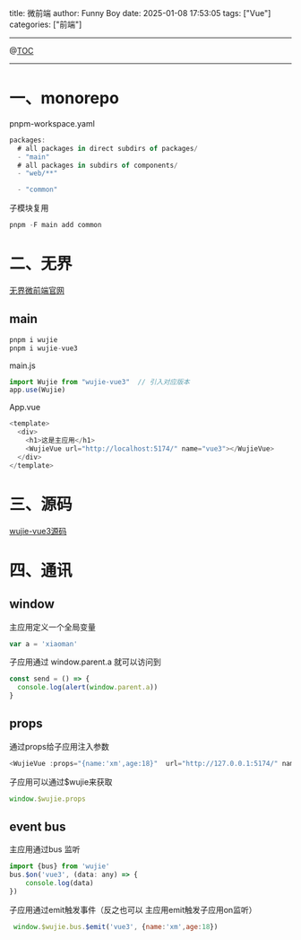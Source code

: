title: 微前端
author: Funny Boy
date: 2025-01-08 17:53:05
tags: ["Vue"]
categories: ["前端"]

---

@[TOC](文章目录)

---
# 一、monorepo
pnpm-workspace.yaml

```javascript
packages:
  # all packages in direct subdirs of packages/
  - "main"
  # all packages in subdirs of components/
  - "web/**"

  - "common"
```
子模块复用

```javascript
pnpm -F main add common
```
# 二、无界
[无界微前端官网](https://github.com/Tencent/wujie)
## main
```javascript
pnpm i wujie
pnpm i wujie-vue3
```

main.js
```javascript
import Wujie from "wujie-vue3"	// 引入对应版本
app.use(Wujie)
```

App.vue
```javascript
<template>
  <div>
    <h1>这是主应用</h1>
    <WujieVue url="http://localhost:5174/" name="vue3"></WujieVue>
  </div>
</template>
```
# 三、源码
[wujie-vue3源码](https://juejin.cn/post/7212603829572911159?searchId=202501062132300B836B213173F98EB919#heading-12)

# 四、通讯
## window
主应用定义一个全局变量
```javascript
var a = 'xiaoman'
```
子应用通过 window.parent.a 就可以访问到
```javascript
const send = () => {
  console.log(alert(window.parent.a))
}
```
## props
通过props给子应用注入参数
```javascript
<WujieVue :props="{name:'xm',age:18}"  url="http://127.0.0.1:5174/" name="vue3"></WujieVue> <!--子应用vue3-->
```
子应用可以通过$wujie来获取
```javascript
window.$wujie.props
```
## event bus
主应用通过bus 监听
```javascript
import {bus} from 'wujie'
bus.$on('vue3', (data: any) => {
    console.log(data)
})
```
子应用通过emit触发事件（反之也可以 主应用emit触发子应用on监听）
```javascript
 window.$wujie.bus.$emit('vue3', {name:'xm',age:18})
```